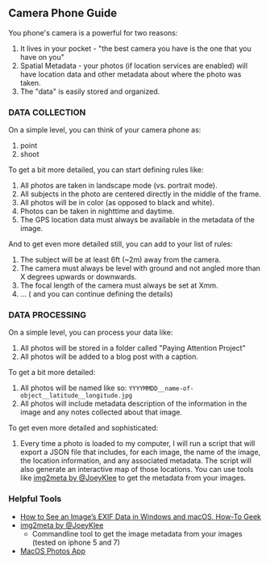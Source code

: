 ## Camera Phone Guide

You phone's camera is a powerful for two reasons:
1. It lives in your pocket - "the best camera you have is the one that you have on you"
2. Spatial Metadata - your photos (if location services are enabled) will have location data and other metadata about where the photo was taken.
3. The "data" is easily stored and organized. 


### DATA COLLECTION

On a simple level, you can think of your camera phone as:
1. point
2. shoot

To get a bit more detailed, you can start defining rules like:
1. All photos are taken in landscape mode (vs. portrait mode).
2. All subjects in the photo are centered directly in the middle of the frame.
3. All photos will be in color (as opposed to black and white).
4. Photos can be taken in nighttime and daytime.
5. The GPS location data must always be available in the metadata of the image.

   
And to get even more detailed still, you can add to your list of rules:
1. The subject will be at least 6ft (~2m) away from the camera. 
2. The camera must always be level with ground and not angled more than X degrees upwards or downwards.
3. The focal length of the camera must always be set at Xmm. 
4. ... ( and you can continue defining the details)

### DATA PROCESSING

On a simple level, you can process your data like:
1. All photos will be stored in a folder called "Paying Attention Project"
2. All photos will be added to a blog post with a caption.

To get a bit more detailed:
1. All photos will be named like so: `YYYYMMDD__name-of-object__latitude__longitude.jpg`
2. All photos will include metadata description of the information in the image and any notes collected about that image.

To get even more detailed and sophisticated:
1. Every time a photo is loaded to my computer, I will run a script that will export a JSON file that includes, for each image, the name of the image, the location information, and any associated metadata. The script will also generate an interactive map of those locations. You can use tools like [img2meta by @JoeyKlee](https://github.com/joeyklee/img2meta) to get the metadata from your images.

### Helpful Tools

* [How to See an Image’s EXIF Data in Windows and macOS, How-To Geek](https://www.howtogeek.com/289712/how-to-see-an-images-exif-data-in-windows-and-macos/)
* [img2meta by @JoeyKlee](https://github.com/joeyklee/img2meta)
  * Commandline tool to get the image metadata from your images (tested on iphone 5 and 7)
* [MacOS Photos App](https://www.apple.com/macos/photos/)